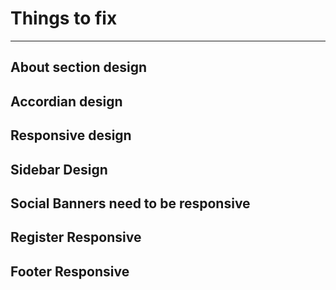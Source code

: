 # Things to fix

---

## About section design
## Accordian design
## Responsive design
## Sidebar Design
## Social Banners need to be responsive
## Register Responsive
## Footer Responsive
## 
